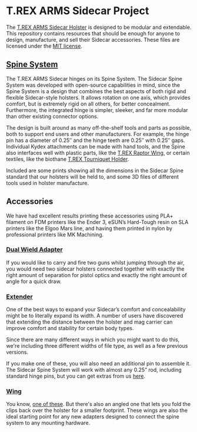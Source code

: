 # T.REX ARMS Sidecar Project

The [T.REX ARMS Sidecar Holster](https://www.trex-arms.com/store/trex-arms-sidecar-holster/) is designed to be modular and extendable.  This repository contains resources that should be enough for anyone to design, manufacture, and sell their Sidecar accessories.  These files are licensed under the [MIT license](https://choosealicense.com/licenses/mit/).

## [Spine System](Spine)

The T.REX ARMS Sidecar hinges on its Spine System.  The Sidecar Spine System was developed with open-source capabilities in mind, since the Spine System is a design that combines the best aspects of both rigid and flexible Sidecar-style holsters. It allows rotation on one axis, which provides comfort, but is extremely rigid on all others, for better concealment. Furthermore, the integrated hinge is simpler, sleeker, and far more modular than other existing connector options.

The design is built around as many off-the-shelf tools and parts as possible, both to support end users and other manufacturers. For example, the hinge pin has a diameter of 0.25″ and the hinge teeth are 0.25″ with 0.25″ gaps. Individual Kydex attachments can be made with hand tools, and the Spine also interfaces well with plastic parts, like the [T.REX Raptor Wing](https://www.trex-arms.com/store/sidecar-raptor-wing-attachment/), or certain textiles, like the biothane [T.REX Tourniquet Holder](https://www.trex-arms.com/store/sidecar-tourniquet-attachment/).

Included are some prints showing all the dimensions in the Sidecar Spine standard that our holsters will be held to, and some 3D files of different tools used in holster manufacture.

## Accessories

We have had excellent results printing these accessories using PLA+ filament on FDM printers like the Ender 3, eSUN’s Hard-Tough resin on SLA printers like the Elgoo Mars line, and having them printed in nylon by professional printers like MK Machining.

### [Dual Wield Adapter](DualWieldAdapter)

If you would like to carry and fire two guns whilst jumping through the air, you would need two sidecar holsters connected together with exactly the right amount of separation for pistol optics and exactly the right amount of angle for a quick draw.

### [Extender](Extender)

One of the best ways to expand your Sidecar’s comfort and concealability might be to literally expand its width. A number of users have discovered that extending the distance between the holster and mag carrier can improve comfort and stability for certain body types.

Since there are many different ways in which you might want to do this, we're including three different widths of file type, as well as a few previous versions.

If you make one of these, you will also need an additional pin to assemble it. The Sidecar Spine System will work with almost any 0.25” rod, including standard hinge pins, but you can get extras from us [here](https://www.trex-arms.com/store/sidecar-spine-replacement-hardware/).

### [Wing](Wing)

You know, [one of these](https://www.trex-arms.com/store/sidecar-raptor-wing-attachment/). But there's also an angled one that lets you fold the clips back over the holster for a smaller footprint. These wings are also the ideal starting point for any new adapters designed to connect the spine system to any mounting hardware.

